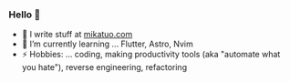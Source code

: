### Hello 👋

- 📝 I write stuff at [mikatuo.com](https://mikatuo.com)
- 🌱 I’m currently learning ... Flutter, Astro, Nvim
- ⚡ Hobbies: ... coding, making productivity tools (aka "automate what you hate"), reverse engineering, refactoring

<!--
**mikatuo/mikatuo** is a ✨ _special_ ✨ repository because its `README.md` (this file) appears on your GitHub profile.

Here are some ideas to get you started:

- 🔭 I’m currently working on ...
- 🌱 I’m currently learning ...
- 👯 I’m looking to collaborate on ...
- 🤔 I’m looking for help with ...
- 💬 Ask me about ...
- 📫 How to reach me: ...
- 😄 Pronouns: ...
- ⚡ Fun fact: ... 
-->
